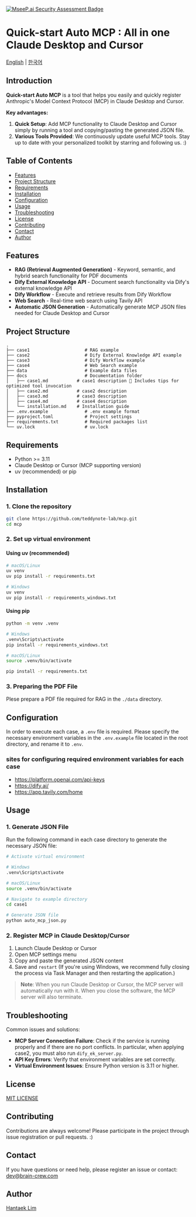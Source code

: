 [![MseeP.ai Security Assessment Badge](https://mseep.net/pr/teddynote-lab-mcp-usecase-badge.png)](https://mseep.ai/app/teddynote-lab-mcp-usecase)

# Quick-start Auto MCP : All in one Claude Desktop and Cursor

[English](README.md) | [한국어](README_KR.md)

## Introduction

**Quick-start Auto MCP** is a tool that helps you easily and quickly register Anthropic's Model Context Protocol (MCP) in Claude Desktop and Cursor.

**Key advantages:**
1. **Quick Setup**: Add MCP functionality to Claude Desktop and Cursor simply by running a tool and copying/pasting the generated JSON file.
2. **Various Tools Provided**: We continuously update useful MCP tools. Stay up to date with your personalized toolkit by starring and following us. :)

## Table of Contents

- [Features](#features)
- [Project Structure](#project-structure)
- [Requirements](#requirements)
- [Installation](#installation)
- [Configuration](#configuration)
- [Usage](#usage)
- [Troubleshooting](#troubleshooting)
- [License](#license)
- [Contributing](#contributing)
- [Contact](#contact)
- [Author](#author)

## Features

- **RAG (Retrieval Augmented Generation)** - Keyword, semantic, and hybrid search functionality for PDF documents
- **Dify External Knowledge API** - Document search functionality via Dify's external knowledge API
- **Dify Workflow** - Execute and retrieve results from Dify Workflow
- **Web Search** - Real-time web search using Tavily API
- **Automatic JSON Generation** - Automatically generate MCP JSON files needed for Claude Desktop and Cursor

## Project Structure

```
.
├── case1                     # RAG example
├── case2                     # Dify External Knowledge API example
├── case3                     # Dify Workflow example
├── case4                     # Web Search example
├── data                      # Example data files
├── docs                      # Documentation folder
│   ├── case1.md           # case1 description 🚨 Includes tips for optimized tool invocation
│   ├── case2.md           # case2 description
│   ├── case3.md           # case3 description
│   ├── case4.md           # case4 description
│   └── installation.md    # Installation guide
├── .env.example              # .env example format
├── pyproject.toml            # Project settings
├── requirements.txt          # Required packages list
└── uv.lock                   # uv.lock
```

## Requirements

- Python >= 3.11
- Claude Desktop or Cursor (MCP supporting version)
- uv (recommended) or pip

## Installation

### 1. Clone the repository

```bash
git clone https://github.com/teddynote-lab/mcp.git
cd mcp
```

### 2. Set up virtual environment

#### Using uv (recommended)
```bash
# macOS/Linux
uv venv
uv pip install -r requirements.txt
```

```bash
# Windows
uv venv
uv pip install -r requirements_windows.txt
```

#### Using pip
```bash
python -m venv .venv

# Windows
.venv\Scripts\activate
pip install -r requirements_windows.txt

# macOS/Linux
source .venv/bin/activate

pip install -r requirements.txt
```

### 3. Preparing the PDF File

Plese prepare a PDF file required for RAG in the `./data` directory.

## Configuration

In order to execute each case, a `.env` file is required.
Please specify the necessary environment variables in the `.env.example` file located in the root directory, and rename it to `.env`.

### sites for configuring required environment variables for each case
- https://platform.openai.com/api-keys
- https://dify.ai/
- https://app.tavily.com/home

## Usage

### 1. Generate JSON File

Run the following command in each case directory to generate the necessary JSON file:

```bash
# Activate virtual environment

# Windows
.venv\Scripts\activate

# macOS/Linux
source .venv/bin/activate

# Navigate to example directory
cd case1

# Generate JSON file
python auto_mcp_json.py
```

### 2. Register MCP in Claude Desktop/Cursor

1. Launch Claude Desktop or Cursor
2. Open MCP settings menu
3. Copy and paste the generated JSON content
4. Save and `restart` (If you're using Windows, we recommend fully closing the process via Task Manager and then restarting the application.)

> **Note**: When you run Claude Desktop or Cursor, the MCP server will automatically run with it. When you close the software, the MCP server will also terminate.

## Troubleshooting

Common issues and solutions:

- **MCP Server Connection Failure**: Check if the service is running properly and if there are no port conflicts. In particular, when applying case2, you must also run `dify_ek_server.py`.
- **API Key Errors**: Verify that environment variables are set correctly.
- **Virtual Environment Issues**: Ensure Python version is 3.11 or higher.

## License

[MIT LICENSE](LICENSE.md)

## Contributing

Contributions are always welcome! Please participate in the project through issue registration or pull requests. :)

## Contact

If you have questions or need help, please register an issue or contact:
dev@brain-crew.com

## Author
[Hantaek Lim](https://github.com/LHANTAEK)